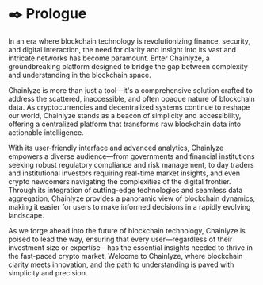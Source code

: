 # ✒️ Prologue

In an era where blockchain technology is revolutionizing finance, security, and digital interaction, the need for clarity and insight into its vast and intricate networks has become paramount. Enter Chainlyze, a groundbreaking platform designed to bridge the gap between complexity and understanding in the blockchain space.

Chainlyze is more than just a tool—it's a comprehensive solution crafted to address the scattered, inaccessible, and often opaque nature of blockchain data. As cryptocurrencies and decentralized systems continue to reshape our world, Chainlyze stands as a beacon of simplicity and accessibility, offering a centralized platform that transforms raw blockchain data into actionable intelligence.

With its user-friendly interface and advanced analytics, Chainlyze empowers a diverse audience—from governments and financial institutions seeking robust regulatory compliance and risk management, to day traders and institutional investors requiring real-time market insights, and even crypto newcomers navigating the complexities of the digital frontier. Through its integration of cutting-edge technologies and seamless data aggregation, Chainlyze provides a panoramic view of blockchain dynamics, making it easier for users to make informed decisions in a rapidly evolving landscape.

As we forge ahead into the future of blockchain technology, Chainlyze is poised to lead the way, ensuring that every user—regardless of their investment size or expertise—has the essential insights needed to thrive in the fast-paced crypto market. Welcome to Chainlyze, where blockchain clarity meets innovation, and the path to understanding is paved with simplicity and precision.

